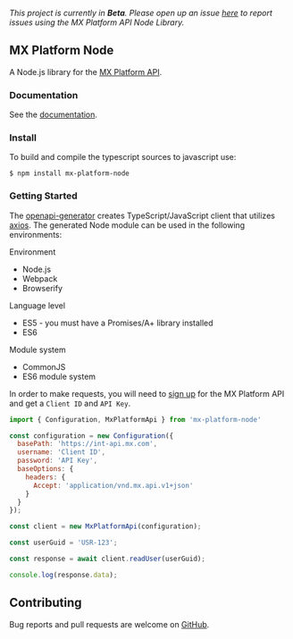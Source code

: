 *This project is currently in **Beta**. Please open up an issue [here](https://github.com/mxenabled/mx-platform-node/issues) to report issues using the MX Platform API Node Library.*

## MX Platform Node

A Node.js library for the [MX Platform API](https://www.mx.com/products/platform-api).

### Documentation

See the [documentation](https://docs.mx.com/api).

### Install

To build and compile the typescript sources to javascript use:

```shell
$ npm install mx-platform-node
```

### Getting Started

The [openapi-generator](https://github.com/OpenAPITools/openapi-generator) creates TypeScript/JavaScript client that utilizes [axios](https://github.com/axios/axios). The generated Node module can be used in the following environments:

Environment
* Node.js
* Webpack
* Browserify

Language level
* ES5 - you must have a Promises/A+ library installed
* ES6

Module system
* CommonJS
* ES6 module system

In order to make requests, you will need to [sign up](https://dashboard.mx.com/sign_up) for the MX Platform API and get a `Client ID` and `API Key`.

```javascript
import { Configuration, MxPlatformApi } from 'mx-platform-node'

const configuration = new Configuration({
  basePath: 'https://int-api.mx.com',
  username: 'Client ID',
  password: 'API Key',
  baseOptions: {
    headers: {
      Accept: 'application/vnd.mx.api.v1+json'
    }
  }
});

const client = new MxPlatformApi(configuration);

const userGuid = 'USR-123';

const response = await client.readUser(userGuid);

console.log(response.data);
```

## Contributing

Bug reports and pull requests are welcome on [GitHub](https://github.com/mxenabled/mx-platform-node).
